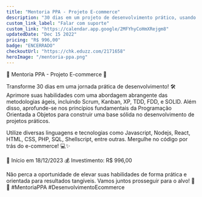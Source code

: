```yaml
---
title: "Mentoria PPA - Projeto E-commerce"
description: "30 dias em um projeto de desenvolvimento prático, usando metodologias ágeis, desenvolvendo linguagem de programação e c."
custom_link_label: "Falar com suporte"
custom_link: "https://calendar.app.google/2MFYhyCoHmXRejgm8"
updatedDate: "Dec 15 2022"
pricing: "R$ 996,00"
badge: "ENCERRADO"
checkoutUrl: "https://chk.eduzz.com/2171658"
heroImage: "/mentoria-ppa.png"
---
```

🚀 Mentoria PPA - Projeto E-commerce 🎯

Transforme 30 dias em uma jornada prática de desenvolvimento! 🛠️ Aprimore suas habilidades com uma abordagem abrangente das metodologias ágeis, incluindo Scrum, Kanban, XP, TDD, FDD, e SOLID. Além disso, aprofunde-se nos princípios fundamentais da Programação Orientada a Objetos para construir uma base sólida no desenvolvimento de projetos práticos.

Utilize diversas linguagens e tecnologias como Javascript, Nodejs, React, HTML, CSS, PHP, SQL, Shellscript, entre outras. Mergulhe no código por trás do e-commerce! 💻✨

📅 Início em 18/12/2023
💰 Investimento: R$ 996,00

Não perca a oportunidade de elevar suas habilidades de forma prática e orientada para resultados tangíveis. Vamos juntos prosseguir para o alvo! 🚀🌐 #MentoriaPPA #DesenvolvimentoEcommerce